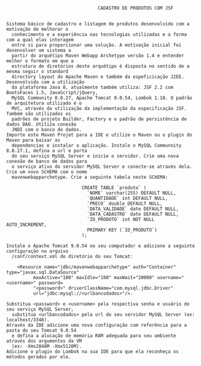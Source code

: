     
                                      CADASTRO DE PRODUTOS COM JSF
                                        
                                        
    Sistema básico de cadastro e listagem de produtos desenvolvido com a motivação de melhorar o 
      conhecimento e a experiência nas tecnologias utilizadas e a forma com a qual elas interagem
      entre si para proporcionar uma solução. A motivação inicial foi desenvolver um sistema a 
      partir do arquétipo Maven Webapp Archetype versão 1.4 e entender melhor o formato em que a 
      estrutura de diretórios deste arquétipo é disposta no sentido de a mesma seguir o standard 
      directory layout do Apache Maven e também da espeficicação J2EE. Desenvolvido com a utilização
      da plataforma Java 8, atualmente também utiliza: JSF 2.2 com BootsFaces 1.5, JavaScript/jQuery,
      MySQL Community 8.0.27, Apache Tomcat 9.0.54, Lombok 1.18. O padrão de arquitetura utilizado é o
      MVC, através da utilização da implementação da especificação JSF. Também são utilizados os 
      padrões de projeto Builder, Factory e o padrão de persistência de dados DAO. Utiliza conexão 
      JNDI com o banco de dados.
    Importe este Maven Projet para a IDE e utilize o Maven ou o plugin do Maven para baixar as 
      dependencias e instalar a aplicação. Instale o MySQL Communnity 8.0.27.1, defina a url e porta
      do seu serviço MySQL Server e inicie o servidor. Crie uma nova conexão de banco de dados para
      o serviço ativo do servidor MySQL Server e conecte-se através dela. Crie um novo SCHEMA com o nome 
      mavenwebapparchetype. Crie a seguinte tabela neste SCHEMA:
      
                                CREATE TABLE `produto` (
                                  `NOME` varchar(255) DEFAULT NULL,
                                  `QUANTIDADE` int DEFAULT NULL,
                                  `PRECO` double DEFAULT NULL,
                                  `DATA_VALIDADE` date DEFAULT NULL,
                                  `DATA_CADASTRO` date DEFAULT NULL,
                                  `ID_PRODUTO` int NOT NULL AUTO_INCREMENT,
                                  PRIMARY KEY (`ID_PRODUTO`)
                                ); 
      
    Instale o Apache Tomcat 9.0.54 no seu computador e adicione a seguinte configuração no arquivo 
      /conf/context.xml do diretório do seu Tomcat: 
      
		<Resource name="jdbc/mavenwebapparchetype" auth="Container" type="javax.sql.DataSource"
			  maxActive="100" maxIdle="100" maxWait="20000" username="<username>" password=
			  "<password>" driverClassName="com.mysql.jdbc.Driver" 
			  url="jdbc:mysql://<urlbancodados>"/>. 
					  
    Substitua <password> e <username> pela respectiva senha e usuário do seu serviço MySQL Server, 
      substitua <urlbancodados> pela url do seu servidor MySQL Server (ex: localhost/3348).
    Através da IDE adicione uma nova configuração com referência para a pasta do seu Tomcat 9.0.54
      e defina a alocação de memória RAM adequada para seu ambiente através dos argumentos da VM 
      (ex: -Xms2048M -Xmx5120M).
    Adicione o plugin do Lombok na sua IDE para que ela reconheça os métodos gerados por ele.
      
      
      
    
      
   
